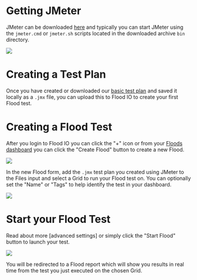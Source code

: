 # Getting JMeter

JMeter can be downloaded [here](http://jmeter.apache.org/download_jmeter.cgi) and typically you can start JMeter using the `jmeter.cmd` or `jmeter.sh` scripts located in the downloaded archive `bin` directory.

![](https://s3.amazonaws.com/flood-io-support/jmeter-example.jmx_UserstimkoopmansGitfloodflood-sitepublicjmeter-example.jmx_-_Apache_JMeter_2.11_r1554548_2014-10-06_17-37-40.jpg)

# Creating a Test Plan

Once you have created or downloaded our [basic test plan](https://flood.io/jmeter-example.jmx) and saved it locally as a `.jmx` file, you can upload this to Flood IO to create your first Flood test.

# Creating a Flood Test

After you login to Flood IO you can click the "+" icon or from your [Floods dashboard](/dashboard/floods) you can click the "Create Flood" button to create a new Flood.

![](https://s3.amazonaws.com/flood-io-support/Flood_IO_2014-10-06_17-36-50.jpg)

In the new Flood form, add the `.jmx` test plan you created using JMeter to the Files input and select a Grid to run your Flood test on. You can optionally set the "Name" or "Tags" to help identify the test in your dashboard.

![](https://s3.amazonaws.com/flood-io-support/Flood_IO_2014-10-06_17-49-17.jpg)

# Start your Flood Test

Read about more [advanced settings] or simply click the "Start Flood" button to launch your test.

![](https://s3.amazonaws.com/flood-io-support/Flood_IO_2014-10-06_17-53-22.jpg)

You will be redirected to a Flood report which will show you results in real time from the test you just executed on the chosen Grid.